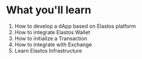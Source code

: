 # What you'll learn

1. How to develop a dApp based on Elastos platform
2. How to integrate Elastos Wallet
3. How to initialize a Transaction
4. How to integrate with Exchange
5. Learn Elastos Infrastructure
